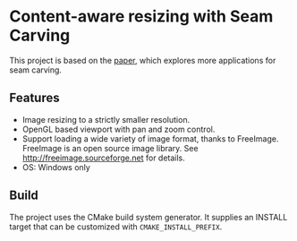 # Content-aware resizing with Seam Carving

This project is based on the [paper](http://graphics.cs.cmu.edu/courses/15-463/2007_fall/hw/proj2/imret.pdf), which explores more applications for seam carving.

## Features

- Image resizing to a strictly smaller resolution.
- OpenGL based viewport with pan and zoom control.
- Support loading a wide variety of image format, thanks to FreeImage. FreeImage is an open source image library. See http://freeimage.sourceforge.net for details.
- OS: Windows only

## Build

The project uses the CMake build system generator. It supplies an INSTALL target that can be customized with `CMAKE_INSTALL_PREFIX`.
